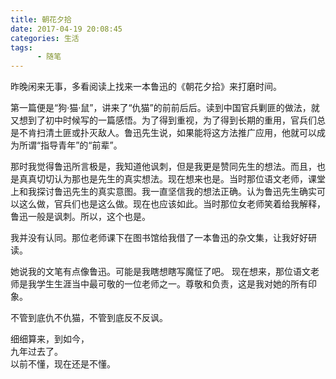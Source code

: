 ```yaml
---
title: 朝花夕拾
date: 2017-04-19 20:08:45
categories: 生活
tags:
      - 随笔
---
```

昨晚闲来无事，多看阅读上找来一本鲁迅的《朝花夕拾》来打磨时间。  

第一篇便是“狗·猫·鼠”，讲来了“仇猫”的前前后后。读到中国官兵剿匪的做法，就又想到了初中时候写的一篇感悟。为了得到重视，为了得到长期的重用，官兵们总是不肯扫清土匪或扑灭敌人。鲁迅先生说，如果能将这方法推广应用，他就可以成为所谓“指导青年”的“前辈”。  

那时我觉得鲁迅所言极是，我知道他讽刺，但是我更是赞同先生的想法。而且，也是真真切切认为那也是先生的真实想法。现在想来也是。当时那位语文老师，课堂上和我探讨鲁迅先生的真实意图。我一直坚信我的想法正确。认为鲁迅先生确实可以这么做，官兵们也是这么做。现在也应该如此。当时那位女老师笑着给我解释，鲁迅一般是讽刺。所以，这个也是。  

我并没有认同。那位老师课下在图书馆给我借了一本鲁迅的杂文集，让我好好研读。  

她说我的文笔有点像鲁迅。可能是我瞎想瞎写魔怔了吧。
现在想来，那位语文老师是我学生生涯当中最可敬的一位老师之一。尊敬和负责，这是我对她的所有印象。  

不管到底仇不仇猫，不管到底反不反讽。  

细细算来，到如今，  
九年过去了。  
以前不懂，现在还是不懂。

